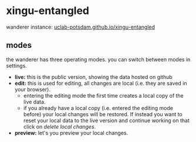 # xingu-entangled

wanderer instance: [uclab-potsdam.github.io/xingu-entangled](https://uclab-potsdam.github.io/xingu-entangled/)

## modes
the wanderer has three operating modes. you can switch between modes in settings.

- **live:** this is the public version, showing the data hosted on github
- **edit:** this is used for editing, all changes are local (i.e. they are saved in your browser).
  - entering the editing mode the first time creates a local copy of the live data.
  - if you already have a local copy (i.e. entered the editing mode before) your local changes will be restored. If instead you want to reset your local data to the live version and continue working on that click on _delete local changes_.
- **preview:** let's you preview your local changes.
